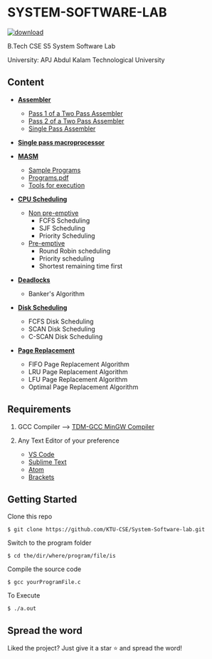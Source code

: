 # SYSTEM-SOFTWARE-LAB

[![download](https://img.shields.io/badge/Direct_Download-zip-blue.svg?logo=appveyor&longCache=true&style=for-the-badge)](https://github.com/5heron/SS_Lab/archive/refs/heads/master.zip)

B.Tech CSE S5 System Software Lab

University: APJ Abdul Kalam Technological University

## Content

- **[Assembler](Assembler)**
  - [Pass 1 of a Two Pass Assembler](Assembler/2_Pass_Assembler/Pass_1)
  - [Pass 2 of a Two Pass Assembler](Assembler/2_Pass_Assembler/Pass_2)
  - [Single Pass Assembler](Assembler/1_Pass_Assembler)

- **[Single pass macroprocessor](Macro_Processor)**  

- **[MASM](MASM)**
  - [Sample Programs](MASM/Programs)
  - [Programs.pdf](MASM/masam_programs.pdf)
  - [Tools for execution](MASM/For_execution)
  
- **[CPU Scheduling](Cpu_scheduling)**
  - [Non pre-emptive](Cpu_scheduling/Non_preemptive)
    - FCFS Scheduling
    - SJF Scheduling
    - Priority Scheduling
  - [Pre-emptive](Cpu_scheduling/Preemptive)
    - Round Robin scheduling
    - Priority scheduling
    - Shortest remaining time first
    
- **[Deadlocks](Deadlocks)**

  - Banker's Algorithm

- **[Disk Scheduling](Disk_scheduling)**

  - FCFS Disk Scheduling
  - SCAN Disk Scheduling
  - C-SCAN Disk Scheduling

- **[Page Replacement](Page_replacement)**

  - FIFO Page Replacement Algorithm
  - LRU Page Replacement Algorithm
  - LFU Page Replacement Algorithm
  - Optimal Page Replacement Algorithm

## Requirements

1. GCC Compiler --> [TDM-GCC MinGW Compiler](https://sourceforge.net/projects/tdm-gcc/)

 2. Any Text Editor of your preference 
    - [VS Code](https://code.visualstudio.com/) 
    - [Sublime Text](https://www.sublimetext.com/)  
    - [Atom](https://atom.io/)
    - [Brackets](http://brackets.io/)

## Getting Started

Clone this repo
```
$ git clone https://github.com/KTU-CSE/System-Software-lab.git
```
Switch to the program folder
```
$ cd the/dir/where/program/file/is
```
Compile the source code
```
$ gcc yourProgramFile.c
```
To Execute
``` 
$ ./a.out
```

## Spread the word
Liked the project? Just give it a star :star: and spread the word!
